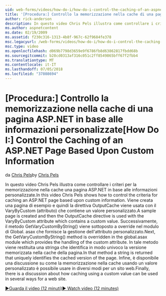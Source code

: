 ```yaml
---
uid: web-forms/videos/how-do-i/how-do-i-control-the-caching-of-an-aspnet-page-based-upon-custom-information
title: '[Procedura:] Controllo la memorizzazione nella cache di una pagina ASP.NET in base alle informazioni personalizzate | Microsoft Docs'
author: rick-anderson
description: In questo video Chris Pels illustra come controllare i criteri per la memorizzazione nella cache una pagina ASP.NET in base alle informazioni personalizzate. Viene creata una pagina di esempio e quindi gli O....
ms.author: aspnetcontent
ms.date: 02/19/2009
ms.assetid: f230c316-1313-4b8f-967c-62f9684fe378
msc.legacyurl: /web-forms/videos/how-do-i/how-do-i-control-the-caching-of-an-aspnet-page-based-upon-custom-information
msc.type: video
ms.openlocfilehash: d069b7798d3659e9f6786fb8d63862817fbdd68b
ms.sourcegitcommit: b28cd0313af316c051c2ff8549865bff67f2fbb4
ms.translationtype: MT
ms.contentlocale: it-IT
ms.lasthandoff: 07/05/2018
ms.locfileid: "37808694"
---
```

<a name="how-do-i-control-the-caching-of-an-aspnet-page-based-upon-custom-information"></a><span data-ttu-id="8a194-104">[Procedura:] Controllo la memorizzazione nella cache di una pagina ASP.NET in base alle informazioni personalizzate</span><span class="sxs-lookup"><span data-stu-id="8a194-104">[How Do I:] Control the Caching of an ASP.NET Page Based Upon Custom Information</span></span>
====================
<span data-ttu-id="8a194-105">da [Chris Pels](https://twitter.com/chrispels)</span><span class="sxs-lookup"><span data-stu-id="8a194-105">by [Chris Pels](https://twitter.com/chrispels)</span></span>

<span data-ttu-id="8a194-106">In questo video Chris Pels illustra come controllare i criteri per la memorizzazione nella cache una pagina ASP.NET in base alle informazioni personalizzate.</span><span class="sxs-lookup"><span data-stu-id="8a194-106">In this video Chris Pels shows how to control the criteria for caching an ASP.NET page based upon custom information.</span></span> <span data-ttu-id="8a194-107">Viene creata una pagina di esempio e quindi la direttiva OutputCache viene usata con il VaryByCustom (attributo) che contiene un valore personalizzato.</span><span class="sxs-lookup"><span data-stu-id="8a194-107">A sample page is created and then the OutputCache directive is used with the VaryByCustom attribute which contains a custom value.</span></span> <span data-ttu-id="8a194-108">Successivamente, il metodo GetVaryCustomByString() viene sottoposto a override nel modulo di Global. asax che fornisce la gestione dell'attributo personalizzato.</span><span class="sxs-lookup"><span data-stu-id="8a194-108">Next, the GetVaryCustomByString() method is overridden in the global.asax module which provides the handling of the custom attribute.</span></span> <span data-ttu-id="8a194-109">In tale metodo viene restituita una stringa che identifica in modo univoco la versione memorizzata nella cache della pagina.</span><span class="sxs-lookup"><span data-stu-id="8a194-109">In that method a string is returned that uniquely identifies the cached version of the page.</span></span> <span data-ttu-id="8a194-110">Infine, è disponibile una discussione su come la memorizzazione nella cache usando un valore personalizzato è possibile usare in diversi modi per un sito web.</span><span class="sxs-lookup"><span data-stu-id="8a194-110">Finally, there is a discussion about how caching using a custom value can be used in several ways for a web site.</span></span>

[<span data-ttu-id="8a194-111">&#9654;Guarda il video (12 minuti)</span><span class="sxs-lookup"><span data-stu-id="8a194-111">&#9654; Watch video (12 minutes)</span></span>](https://channel9.msdn.com/Blogs/ASP-NET-Site-Videos/how-do-i-control-the-caching-of-an-aspnet-page-based-upon-custom-information)
